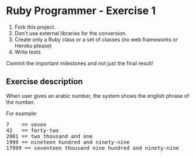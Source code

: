 
Ruby Programmer - Exercise 1
=============================

1. Fork this project.
2. Don't use external libraries for the conversion.
3. Create only a Ruby class or a set of classes (no web frameworks or Heroku please)
4. Write tests

Commit the important milestones and not just the final result!


Exercise description
--------------------

When user gives an arabic number, the system shows the english phrase of the number.

For example:
<pre>
7    == seven
42   == forty-two
2001 == two thousand and one
1999 == nineteen hundred and ninety-nine
17999 == seventeen thousand nine hundred and ninety-nine
</pre>
